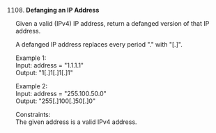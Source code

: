 1108. **Defanging an IP Address**

Given a valid (IPv4) IP address, return a defanged version of that IP address.<br>

A defanged IP address replaces every period "." with "[.]".<br>
 

Example 1:<br>
Input: address = "1.1.1.1"<br>
Output: "1[.]1[.]1[.]1"<br>

Example 2:<br>
Input: address = "255.100.50.0"<br>
Output: "255[.]100[.]50[.]0"<br>

Constraints:<br>
The given address is a valid IPv4 address.<br>
